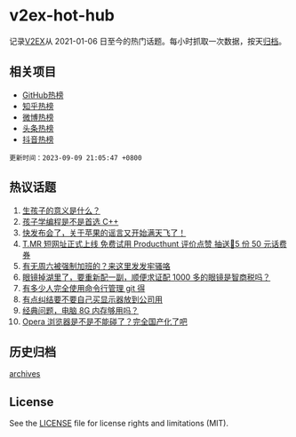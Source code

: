 # v2ex-hot-hub

 记录[V2EX](https://www.v2ex.com/)从 2021-01-06 日至今的热门话题。每小时抓取一次数据，按天[归档](archives)。
 
 ## 相关项目

- [GitHub热榜](https://github.com/lonnyzhang423/github-hot-hub)
- [知乎热榜](https://github.com/lonnyzhang423/zhihu-hot-hub)
- [微博热榜](https://github.com/lonnyzhang423/weibo-hot-hub)
- [头条热榜](https://github.com/lonnyzhang423/toutiao-hot-hub)
- [抖音热榜](https://github.com/lonnyzhang423/douyin-hot-hub)


 `更新时间：2023-09-09 21:05:47 +0800`

## 热议话题

1. [生孩子的意义是什么？](https://www.v2ex.com/t/972200)
1. [孩子学编程是不是首选 C++](https://www.v2ex.com/t/972165)
1. [快发布会了，关于苹果的谣言又开始满天飞了！](https://www.v2ex.com/t/972227)
1. [T.MR 短网址正式上线 免费试用 Producthunt 评价点赞 抽送🎁5 份 50 元话费券](https://www.v2ex.com/t/972155)
1. [有无周六被强制加班的？来这里发发牢骚咯](https://www.v2ex.com/t/972193)
1. [眼镜掉湖里了，要重新配一副，顺便求证配 1000 多的眼镜是智商税吗？](https://www.v2ex.com/t/972194)
1. [有多少人完全使用命令行管理 git 得](https://www.v2ex.com/t/972261)
1. [有点纠结要不要自己买显示器放到公司用](https://www.v2ex.com/t/972195)
1. [经典问题，电脑 8G 内存够用吗？](https://www.v2ex.com/t/972142)
1. [Opera 浏览器是不是不能碰了？完全国产化了吧](https://www.v2ex.com/t/972197)

## 历史归档

[archives](archives)

## License

See the [LICENSE](LICENSE) file for license rights and limitations (MIT).
